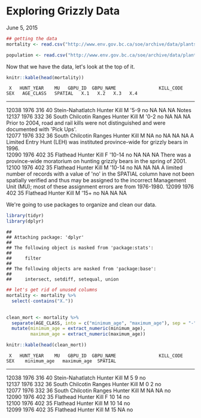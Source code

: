 # Exploring Grizzly Data
  
June 5, 2015  




```r
## getting the data
mortality <- read.csv("http://www.env.gov.bc.ca/soe/archive/data/plants-and-animals/2012_Grizzly_Status/Grizzly_bear_mortality_history.csv")

population <- read.csv("http://www.env.gov.bc.ca/soe/archive/data/plants-and-animals/2012_Grizzly_Status/Grizzly_population_estimate_2012.csv")
```


Now that we have the data, let's look at the top of it. 


```r
knitr::kable(head(mortality))
```

     X   HUNT_YEAR    MU   GBPU_ID  GBPU_NAME                KILL_CODE     SEX   AGE_CLASS   SPATIAL   X.1   X.2   X.3   X.4                                                                                                                                                                                                                         
------  ----------  ----  --------  -----------------------  ------------  ----  ----------  --------  ----  ----  ----  ----------------------------------------------------------------------------------------------------------------------------------------------------------------------------------------------------------------------------
 12038        1976   316        40  Stein-Nahatlatch         Hunter Kill   M     '5-9        no        NA    NA    NA    Notes                                                                                                                                                                                                                       
 12137        1976   332        36  South Chilcotin Ranges   Hunter Kill   M     '0-2        no        NA    NA    NA    Prior to 2004, road and rail kills were not distinguished and were documented with 'Pick Ups'.                                                                                                                              
 12077        1976   332        36  South Chilcotin Ranges   Hunter Kill   M     NA          no        NA    NA    NA    A Limited Entry Hunt (LEH) was instituted province-wide for grizzly bears in 1996.                                                                                                                                          
 12090        1976   402        35  Flathead                 Hunter Kill   F     '10-14      no        NA    NA    NA    There was a province-wide moratorium on hunting grizzly bears in the spring of 2001.                                                                                                                                        
 12100        1976   402        35  Flathead                 Hunter Kill   M     '10-14      no        NA    NA    NA    A limited number of records with a value of 'no' in the SPATIAL column have not been spatially verified and thus may be assigned to the incorrect Management Unit (MU); most of these assignment errors are from 1976-1980. 
 12099        1976   402        35  Flathead                 Hunter Kill   M     '15+        no        NA    NA    NA                                                                                                                                                                                                                                

We're going to use packages to organize and clean our data.


```r
library(tidyr)
library(dplyr)
```

```
## 
## Attaching package: 'dplyr'
## 
## The following object is masked from 'package:stats':
## 
##     filter
## 
## The following objects are masked from 'package:base':
## 
##     intersect, setdiff, setequal, union
```

```r
## let's get rid of unused columns
mortality <- mortality %>% 
  select(-contains("X."))
  

clean_mort <- mortality %>%
  separate(AGE_CLASS, into = c("minimum_age", "maximum_age"), sep = "-", extra = "merge") %>% 
  mutate(minimum_age = extract_numeric(minimum_age),
         maximum_age = extract_numeric(maximum_age))

knitr::kable(head(clean_mort))
```

     X   HUNT_YEAR    MU   GBPU_ID  GBPU_NAME                KILL_CODE     SEX    minimum_age   maximum_age  SPATIAL 
------  ----------  ----  --------  -----------------------  ------------  ----  ------------  ------------  --------
 12038        1976   316        40  Stein-Nahatlatch         Hunter Kill   M                5             9  no      
 12137        1976   332        36  South Chilcotin Ranges   Hunter Kill   M                0             2  no      
 12077        1976   332        36  South Chilcotin Ranges   Hunter Kill   M               NA            NA  no      
 12090        1976   402        35  Flathead                 Hunter Kill   F               10            14  no      
 12100        1976   402        35  Flathead                 Hunter Kill   M               10            14  no      
 12099        1976   402        35  Flathead                 Hunter Kill   M               15            NA  no      


